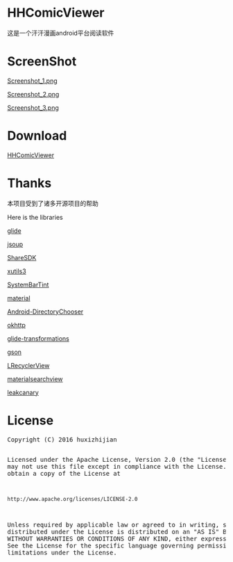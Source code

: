 # HHComicViewer

这是一个汗汗漫画android平台阅读软件

# ScreenShot

[Screenshot_1.png](https://github.com/huxizhijian/HHComicViewer/blob/master/art/Screenshot_1.png)

[Screenshot_2.png](https://github.com/huxizhijian/HHComicViewer/blob/master/art/Screenshot_2.png)

[Screenshot_3.png](https://github.com/huxizhijian/HHComicViewer/blob/master/art/Screenshot_3.png)

# Download

[HHComicViewer](https://github.com/huxizhijian/HHComicViewer/releases)


# Thanks

本项目受到了诸多开源项目的帮助

Here is the libraries


[glide](https://github.com/bumptech/glide)


[jsoup](https://jsoup.org/)


[ShareSDK](http://www.mob.com/)


[xutils3](https://github.com/wyouflf/xUtils3)


[SystemBarTint](https://github.com/jgilfelt/SystemBarTint)


[material](https://github.com/rey5137/material)


[Android-DirectoryChooser](https://github.com/passy/Android-DirectoryChooser)


[okhttp](https://github.com/square/okhttp)


[glide-transformations](https://github.com/wasabeef/glide-transformations)


[gson](https://github.com/google/gson)


[LRecyclerView](https://github.com/jdsjlzx/LRecyclerView)


[materialsearchview](https://github.com/Mauker1/MaterialSearchView)


[leakcanary](https://github.com/square/leakcanary)



# License
<div class="codehilite"><pre>Copyright (C) 2016 huxizhijian

Licensed under the Apache License, Version 2.0 (the &quot;License&quot;);
you may not use this file except in compliance with the License.
You may obtain a copy of the License at

    http://www.apache.org/licenses/LICENSE-2.0

Unless required by applicable law or agreed to in writing, software
distributed under the License is distributed on an &quot;AS IS&quot; BASIS,
WITHOUT WARRANTIES OR CONDITIONS OF ANY KIND, either express or implied.
See the License for the specific language governing permissions and
limitations under the License.
</pre></div></div>
